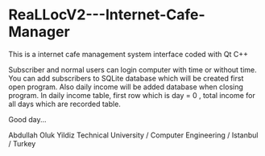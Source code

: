 # ReaLLocV2---Internet-Cafe-Manager
This is a internet cafe management system interface coded with Qt C++

Subscriber and normal users can login computer with time or without time.
You can add subscribers to SQLite database which will be created first open program.
Also daily income will be added database when closing program.
In daily income table, first row which is day = 0 , total income for all days which are recorded table.

Good day...

Abdullah Oluk
Yildiz Technical University / Computer Engineering / Istanbul / Turkey
